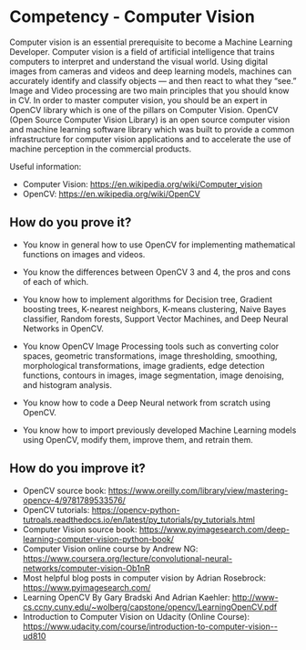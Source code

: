 # Competency - Computer Vision

Computer vision is an essential prerequisite to become a Machine Learning Developer. Computer vision is a field of artificial intelligence that trains computers to interpret and understand the visual world. Using digital images from cameras and videos and deep learning models, machines can accurately identify and classify objects — and then react to what they “see.” Image and Video processing are two main principles that you should know in CV. In order to master computer vision, you should be an expert in OpenCV library which is one of the pillars on Computer Vision. OpenCV (Open Source Computer Vision Library) is an open source computer vision and machine learning software library which was built to provide a common infrastructure for computer vision applications and to accelerate the use of machine perception in the commercial products.

Useful information:
- Computer Vision: https://en.wikipedia.org/wiki/Computer_vision
- OpenCV: https://en.wikipedia.org/wiki/OpenCV

## How do you prove it?

- You know in general how to use OpenCV for implementing mathematical functions on images and videos.

- You know the differences between OpenCV 3 and 4, the pros and cons of each of which.

- You know how to implement algorithms for Decision tree, Gradient boosting trees, K-nearest neighbors, K-means clustering, Naive Bayes classifier, Random forests, Support Vector Machines, and Deep Neural Networks in OpenCV.

- You know OpenCV Image Processing tools such as converting color spaces, geometric transformations, image thresholding, smoothing, morphological transformations, image gradients, edge detection functions, contours in images, image segmentation, image denoising, and histogram analysis.

- You know how to code a Deep Neural network from scratch using OpenCV.

- You know how to import previously developed Machine Learning models using OpenCV, modify them, improve them, and retrain them.

## How do you improve it?

- OpenCV source book: https://www.oreilly.com/library/view/mastering-opencv-4/9781789533576/
- OpenCV tutorials: https://opencv-python-tutroals.readthedocs.io/en/latest/py_tutorials/py_tutorials.html
- Computer Vision source book: https://www.pyimagesearch.com/deep-learning-computer-vision-python-book/
- Computer Vision online course by Andrew NG: https://www.coursera.org/lecture/convolutional-neural-networks/computer-vision-Ob1nR
- Most helpful blog posts in computer vision by Adrian Rosebrock: https://www.pyimagesearch.com/
- Learning OpenCV By Gary Bradski And Adrian Kaehler: http://www-cs.ccny.cuny.edu/~wolberg/capstone/opencv/LearningOpenCV.pdf
- Introduction to Computer Vision on Udacity (Online Course): https://www.udacity.com/course/introduction-to-computer-vision--ud810
